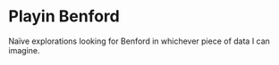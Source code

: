 # Playin Benford

Naïve explorations looking for Benford in whichever piece of data I can imagine. 
